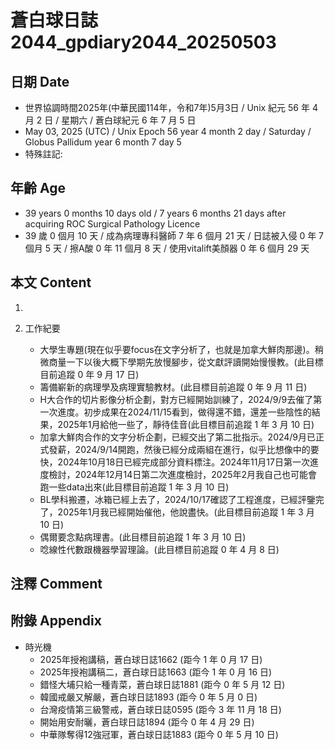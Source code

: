 [_metadata_:encoding]: - "utf-8"
[_metadata_:language]: - "zh-Hant-TW"
[_metadata_:fileformat]: - "markdown"
[_metadata_:MIME_type]: - "text/plain"
[_metadata_:markdown_version]: - "commonmark version 0.30"
[_metadata_:markdown_spec]: - "https://spec.commonmark.org/0.30/"

# 蒼白球日誌2044_gpdiary2044_20250503 #

## 日期 Date ##

* 世界協調時間2025年(中華民國114年，令和7年)5月3日 / Unix 紀元 56 年 4 月 2 日 / 星期六 / 蒼白球紀元 6 年 7 月 5 日
* May 03, 2025 (UTC) / Unix Epoch 56 year 4 month 2 day / Saturday / Globus Pallidum year 6 month 7 day 5
* 特殊註記:

## 年齡 Age ##

* 39 years 0 months 10 days old / 7 years 6 months 21 days after acquiring ROC Surgical Pathology Licence
* 39 歲 0 個月 10 天 / 成為病理專科醫師 7 年 6 個月 21 天 / 日誌被入侵 0 年 7 個月 5 天 / 擦A酸 0 年 11 個月 8 天 / 使用vitalift美顏器 0 年 6 個月 29 天

## 本文 Content ##

1. 

2. 工作紀要

    - 大學生專題(現在似乎要focus在文字分析了，也就是加拿大鮮肉那邊)。稍微商量一下以後大概下學期先放慢腳步，從文獻評讀開始慢慢教。(此目標目前追蹤 0 年 9 月 17 日)
    - 籌備嶄新的病理學及病理實驗教材。(此目標目前追蹤 0 年 9 月 11 日)
    - H大合作的切片影像分析企劃，對方已經開始訓練了，2024/9/9去催了第一次進度。初步成果在2024/11/15看到，做得還不錯，還差一些陰性的結果，2025年1月給他一些了，靜待佳音(此目標目前追蹤 1 年 3 月 10 日)
    - 加拿大鮮肉合作的文字分析企劃，已經交出了第二批指示。2024/9月已正式發薪，2024/9/14開跑，然後已經分成兩組在進行，似乎比想像中的要快，2024年10月18日已經完成部分資料標注。2024年11月17日第一次進度檢討，2024年12月14日第二次進度檢討，2025年2月我自己也可能會跑一些data出來(此目標目前追蹤 1 年 3 月 10 日)
    - BL學科搬遷，冰箱已經上去了，2024/10/17確認了工程進度，已經評鑒完了，2025年1月我已經開始催他，他說盡快。(此目標目前追蹤 1 年 3 月 10 日)
    - 偶爾要念點病理書。(此目標目前追蹤 1 年 3 月 10 日)
    - 唸線性代數跟機器學習理論。(此目標目前追蹤 0 年 4 月 8 日)

## 注釋 Comment ##


## 附錄 Appendix ##

* 時光機
    - 2025年授袍講稿，蒼白球日誌1662 (距今 1 年 0 月 17 日)
    - 2025年授袍講稿二，蒼白球日誌1663 (距今 1 年 0 月 16 日)
    - 錯怪大埔只給一種青菜，蒼白球日誌1881 (距今 0 年 5 月 12 日)
    - 韓國戒嚴又解嚴，蒼白球日誌1893 (距今 0 年 5 月 0 日)
    - 台灣疫情第三級警戒，蒼白球日誌0595 (距今 3 年 11 月 18 日)
    - 開始用安耐曬，蒼白球日誌1894 (距今 0 年 4 月 29 日)
    - 中華隊奪得12強冠軍，蒼白球日誌1883 (距今 0 年 5 月 10 日)
